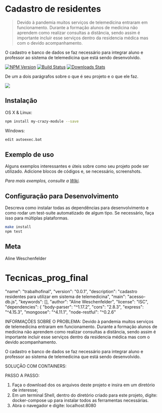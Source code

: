 # Cadastro de residentes
> Devido à pandemia muitos serviços de telemedicina entraram em funcionamento.
Durante a formação alunos de medicina não aprendem como realizar consultas a distância, sendo assim é importante incluir esse serviços dentro da residencia médica mas com o devido acompanhamento.

O cadastro e banco de dados se faz necessário para integrar aluno e professor ao sistema de telemedicina que está sendo desenvolvido.

[![NPM Version][npm-image]][npm-url]
[![Build Status][travis-image]][travis-url]
[![Downloads Stats][npm-downloads]][npm-url]

De um a dois parágrafos sobre o que é seu projeto e o que ele faz.

![](../header.png)

## Instalação

OS X & Linux:

```sh
npm install my-crazy-module --save
```

Windows:

```sh
edit autoexec.bat
```

## Exemplo de uso

Alguns exemplos interessantes e úteis sobre como seu projeto pode ser utilizado. Adicione blocos de códigos e, se necessário, screenshots.

_Para mais exemplos, consulte a [Wiki][wiki]._ 

## Configuração para Desenvolvimento

Descreva como instalar todas as dependências para desenvolvimento e como rodar um test-suite automatizado de algum tipo. Se necessário, faça isso para múltiplas plataformas.

```sh
make install
npm test
```


## Meta

Aline Weschenfelder 

[npm-image]: https://img.shields.io/npm/v/datadog-metrics.svg?style=flat-square
[npm-url]: https://npmjs.org/package/datadog-metrics
[npm-downloads]: https://img.shields.io/npm/dm/datadog-metrics.svg?style=flat-square
[travis-image]: https://img.shields.io/travis/dbader/node-datadog-metrics/master.svg?style=flat-square
[travis-url]: https://travis-ci.org/dbader/node-datadog-metrics
[wiki]: https://github.com/seunome/seuprojeto/wiki
# Tecnicas_prog_final
"name": "trabalhofinal",
"version": "0.0.1",
"description": "cadastro residentes para utilizar em sistema de telemedicina",
"main": "acesso-db.js",
"keywords": [],
"author": "Aline Weschenfelder",
"license": "ISC",
"dependencies": {
"body-parser": "^1.17.2",
"cors": "2.8.3",
"express": "^4.15.3",
"mongoose": "^4.11.1",
"node-restful": "^0.2.6"

INFORMAÇÕES SOBRE O PROBLEMA:
Devido à pandemia muitos serviços de telemedicina entraram em funcionamento.
Durante a formação alunos de medicina não aprendem como realizar consultas a distância, sendo assim é importante incluir esse serviços dentro da residencia médica mas com o devido acompanhamento.

O cadastro e banco de dados se faz necessário para integrar aluno e professor ao sistema de telemedicina que está sendo desenvolvido.

SOLUÇÃO COM CONTAINERS: 
















PASSO A PASSO:
1. Faça o download dos os arquivos deste projeto e insira em um diretório de interesse;
2. Em um terminal Shell, dentro do diretório criado para este projeto, digite:
docker-compose up para instalar todos as ferramentas necessárias.
3. Abra o navegador e digite: localhost:8080
 

